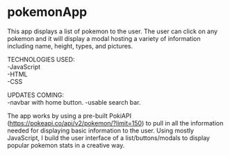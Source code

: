 # pokemonApp

This app displays a list of pokemon to the user. The user can click on any pokemon and it will display a modal hosting a variety of information including name, height, types, and pictures. 

TECHNOLOGIES USED:</br>
-JavaScript</br>
-HTML</br>
-CSS

UPDATES COMING:  
-navbar with home button. 
-usable search bar. 

The app works by using a pre-built PokiAPI (https://pokeapi.co/api/v2/pokemon/?limit=150) to pull in all the information needed for displaying basic information to the user. Using mostly JavaScript, I build the user interface of a list/buttons/modals to display popular pokemon stats in a creative way. 
